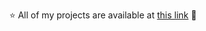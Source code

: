 <p align="center">⭐ All of my projects are available at <a href="https://github.com/stars/itzsash/lists/vlsi">this link</a> 🍭</p>





  



